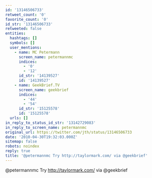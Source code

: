 ```yaml
---
id: '13146506733'
retweet_count: '0'
favorite_count: '0'
id_str: '13146506733'
retweeted: false
entities:
  hashtags: []
  symbols: []
  user_mentions:
    - name: MC Petermann
      screen_name: petermannmc
      indices:
        - '0'
        - '12'
      id_str: '14139527'
      id: '14139527'
    - name: GeekBrief.TV
      screen_name: geekbrief
      indices:
        - '44'
        - '54'
      id_str: '15125578'
      id: '15125578'
  urls: []
in_reply_to_status_id_str: '13142729083'
in_reply_to_screen_name: petermannmc
original_url: https://twitter.com/jth/status/13146506733
date: '2010-04-30T19:32:03.000Z'
sitemap: false
robots: noindex
reply: true
title: '@petermannmc Try http://taylormark.com/ via @geekbrief'
---
```


@petermannmc Try http://taylormark.com/ via @geekbrief